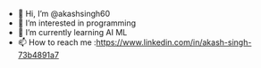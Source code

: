 - 👋 Hi, I’m @akashsingh60
- 👀 I’m interested in programming
- 🌱 I’m currently learning AI ML
- 📫 How to reach me :https://www.linkedin.com/in/akash-singh-73b4891a7

<!---
akashsingh60/akashsingh60 is a ✨ special ✨ repository because its `README.md` (this file) appears on your GitHub profile.
You can click the Preview link to take a look at your changes.
--->
